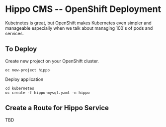 # Hippo CMS -- OpenShift Deployment
Kubetnetes is great, but OpenShift makes Kubernetes even simpler and manageable especially when we talk about managing 100's of pods and services.

To Deploy 
---------
Create new project on your OpenShift cluster.
```
oc new-project hippo
```
Deploy application
```
cd kubernetes
oc create -f hippo-mysql.yaml -n hippo
```

Create a Route for Hippo Service
------
TBD

